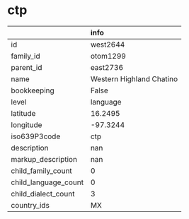 # ctp
|                      | info                     |
|:---------------------|:-------------------------|
| id                   | west2644                 |
| family_id            | otom1299                 |
| parent_id            | east2736                 |
| name                 | Western Highland Chatino |
| bookkeeping          | False                    |
| level                | language                 |
| latitude             | 16.2495                  |
| longitude            | -97.3244                 |
| iso639P3code         | ctp                      |
| description          | nan                      |
| markup_description   | nan                      |
| child_family_count   | 0                        |
| child_language_count | 0                        |
| child_dialect_count  | 3                        |
| country_ids          | MX                       |